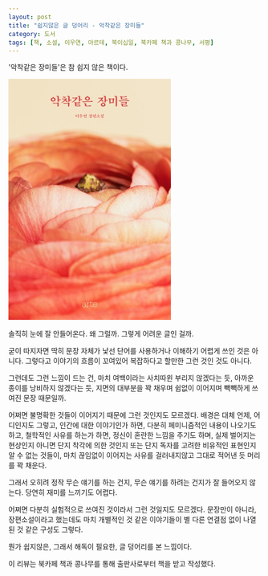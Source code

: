 ```yaml
---
layout: post
title: "쉽지않은 글 덩어리 - 악착같은 장미들"
category: 도서
tags: [책, 소설, 이우연, 아르테, 북이십일, 북카페 책과 콩나무, 서평]
---
```


'악착같은 장미들'은
참 쉽지 않은 책이다.

![표지](/images/intensed-roses-book-h480.jpg)

솔직히 눈에 잘 안들어온다.
왜 그럴까.
그렇게 어려운 글인 걸까.

굳이 따지자면 딱히 문장 자체가 낯선 단어를 사용하거나 이해하기 어렵게 쓰인 것은 아니다.
그렇다고 이야기의 흐름이 꼬여있어 복잡하다고 할만한 그런 것인 것도 아니다.

그런데도 그런 느낌이 드는 건,
마치 여백이라는 사치따윈 부리지 않겠다는 듯,
아까운 종이를 낭비하지 않겠다는 듯,
지면의 대부분을 꽉 채우며 쉼없이 이어지며
빽빽하게 쓰여진 문장 때문일까.

어쩌면 불명확한 것들이 이어지기 때문에 그런 것인지도 모르겠다.
배경은 대체 언제, 어디인지도 그렇고,
인간에 대한 이야기인가 하면,
다분히 페미니즘적인 내용이 나오기도 하고,
철학적인 사유를 하는가 하면,
정신이 혼란한 느낌을 주기도 하며,
실제 벌어지는 현상인지 아니면 단지 착각에 의한 것인지
또는 단지 독자를 고려한 비유적인 표현인지 알 수 없는 것들이,
마치 끊임없이 이어지는 사유를 걸러내지않고 그대로 적어낸 듯 머리를 꽉 채운다.

그래서 오히려 정작 무슨 얘기를 하는 건지,
무슨 얘기를 하려는 건지가 잘 들어오지 않는다.
당연히 재미를 느끼기도 어렵다.

어쩌면 다분히 실험적으로 쓰여진 것이라서 그런 것일지도 모르겠다.
문장만이 아니라,
장편소설이라고 했는데도 마치 개별적인 것 같은 이야기들이
별 다른 연결점 없이 나열된 것 같은 구성도 그렇다.

뭔가 쉽지않은, 그래서 해독이 필요한, 글 덩어리를 본 느낌이다.



<div class="im im-info">
이 리뷰는 북카페 책과 콩나무를 통해 출판사로부터 책을 받고 작성했다.
</div>
